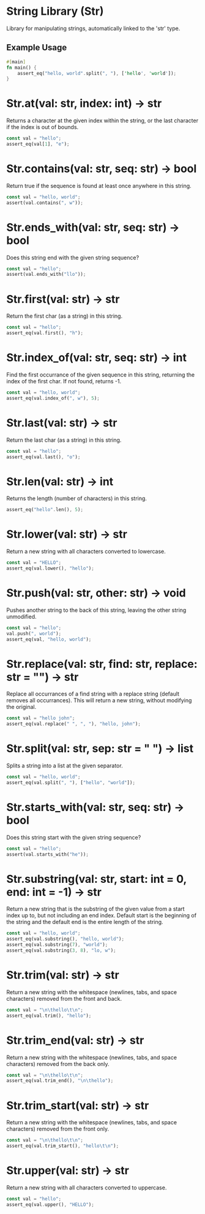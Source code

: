 # String Library (Str)
Library for manipulating strings, automatically linked to the 'str' type.

## Example Usage
```rust
#[main]
fn main() {
    assert_eq("hello, world".split(", "), ['hello', 'world']);
}
```

# Str.at(val: str, index: int) -> str
Returns a character at the given index within the string, or the last character if the index is out of bounds.
```rust
const val = "hello";
assert_eq(val[1], "e");
```


# Str.contains(val: str, seq: str) -> bool
Return true if the sequence is found at least once anywhere in this string.
```rust
const val = "hello, world";
assert(val.contains(", w"));
```


# Str.ends_with(val: str, seq: str) -> bool
Does this string end with the given string sequence?
```rust
const val = "hello";
assert(val.ends_with("llo"));
```


# Str.first(val: str) -> str
Return the first char (as a string) in this string.
```rust
const val = "hello";
assert_eq(val.first(), "h");
```


# Str.index_of(val: str, seq: str) -> int
Find the first occurrance of the given sequence in this string, returning the index of the first char. If not found, returns -1.
```rust
const val = "hello, world";
assert_eq(val.index_of(", w"), 5);
```


# Str.last(val: str) -> str
Return the last char (as a string) in this string.
```rust
const val = "hello";
assert_eq(val.last(), "o");
```


# Str.len(val: str) -> int
Returns the length (number of characters) in this string.
```rust
assert_eq("hello".len(), 5);
```


# Str.lower(val: str) -> str
Return a new string with all characters converted to lowercase.
```rust
const val = "HELLO";
assert_eq(val.lower(), "hello");
```


# Str.push(val: str, other: str) -> void
Pushes another string to the back of this string, leaving the other string unmodified.
```rust
const val = "hello";
val.push(", world");
assert_eq(val, "hello, world");
```


# Str.replace(val: str, find: str, replace: str = "") -> str
Replace all occurrances of a find string with a replace string (default removes all occurrances). This will return a new string, without modifying the original.
```rust
const val = "hello john";
assert_eq(val.replace(" ", ", "), "hello, john");
```


# Str.split(val: str, sep: str = " ") -> list
Splits a string into a list at the given separator.
```rust
const val = "hello, world";
assert_eq(val.split(", "), ["hello", "world"]);
```


# Str.starts_with(val: str, seq: str) -> bool
Does this string start with the given string sequence?
```rust
const val = "hello";
assert(val.starts_with("he"));
```


# Str.substring(val: str, start: int = 0, end: int = -1) -> str
Return a new string that is the substring of the given value from a start index up to, but not including an end index. Default start is the beginning of the string and the default end is the entire length of the string.
```rust
const val = "hello, world";
assert_eq(val.substring(), "hello, world");
assert_eq(val.substring(7), "world");
assert_eq(val.substring(3, 8), "lo, w");
```


# Str.trim(val: str) -> str
Return a new string with the whitespace (newlines, tabs, and space characters) removed from the front and back.
```rust
const val = "\n\thello\t\n";
assert_eq(val.trim(), "hello");
```


# Str.trim_end(val: str) -> str
Return a new string with the whitespace (newlines, tabs, and space characters) removed from the back only.
```rust
const val = "\n\thello\t\n";
assert_eq(val.trim_end(), "\n\thello");
```


# Str.trim_start(val: str) -> str
Return a new string with the whitespace (newlines, tabs, and space characters) removed from the front only.
```rust
const val = "\n\thello\t\n";
assert_eq(val.trim_start(), "hello\t\n");
```


# Str.upper(val: str) -> str
Return a new string with all characters converted to uppercase.
```rust
const val = "hello";
assert_eq(val.upper(), "HELLO");
```


